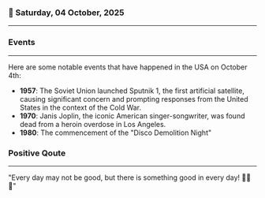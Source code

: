 ### 📅 Saturday, 04 October, 2025
------
### Events
------
Here are some notable events that have happened in the USA on October 4th:

- **1957**: The Soviet Union launched Sputnik 1, the first artificial satellite, causing significant concern and prompting responses from the United States in the context of the Cold War.
- **1970**: Janis Joplin, the iconic American singer-songwriter, was found dead from a heroin overdose in Los Angeles.
- **1980**: The commencement of the "Disco Demolition Night"
### Positive Qoute
------
"Every day may not be good, but there is something good in every day! 🌟😊✨"
